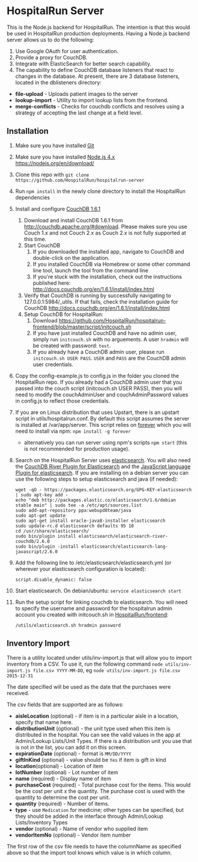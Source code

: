 HospitalRun Server
======
This is the Node.js backend for HospitalRun.  The intention is that this would be used in HospitalRun production deployments.
Having a Node.js backend server allows us to do the following:

1. Use Google OAuth for user authentication.
2. Provide a proxy for CouchDB.
3. Integrate with ElasticSearch for better search capability.
4. The capability to define CouchDB database listeners that react to changes in the database.  At present, there are 3 database listeners, located in the dblisteners directory:
 * **file-upload** - Uploads patient images to the server
 * **lookup-import** - Utility to import lookup lists from the frontend.
 * **merge-conflicts** - Checks for couchdb conflicts and resolves using a strategy of accepting the last change at a field level.

## Installation
1. Make sure you have installed [Git](https://git-scm.com/book/en/v2/Getting-Started-Installing-Git)
2. Make sure you have installed [Node.js 4.x](https://nodejs.org/en/download/) https://nodejs.org/en/download/
3. Clone this repo with `git clone https://github.com/HospitalRun/hospitalrun-server`
4. Run ```npm install``` in the newly clone directory to install the HospitalRun dependencies
5. Install and configure [CouchDB 1.6.1](http://couchdb.apache.org/)
    1. Download and install CouchDB 1.6.1 from http://couchdb.apache.org/#download. Please makes sure you use Couch 1.x and not Couch 2.x as Couch 2.x is not fully supported at this time.
    2. Start CouchDB
        1. If you downloaded the installed app, navigate to CouchDB and double-click on the application.
        2. If you installed CouchDB via Homebrew or some other command line tool, launch the tool from the command line
        3. If you're stuck with the installation, check out the instructions published here: http://docs.couchdb.org/en/1.6.1/install/index.html
    3. Verify that CouchDB is running by successfully navigating to 127.0.0.1:5984/_utils. If that fails, check the installation guide for CouchDB http://docs.couchdb.org/en/1.6.1/install/index.html
    4. Setup CouchDB for HospitalRun:
        1. Download https://github.com/HospitalRun/hospitalrun-frontend/blob/master/script/initcouch.sh
        2. If you have just installed CouchDB and have no admin user, simply run `initcouch.sh` with no arguements.  A user `hradmin` will be created with password: `test`.
        2. If you already have a CouchDB admin user, please run `initcouch.sh USER PASS`.  `USER` and `PASS` are the CouchDB admin user credentials.
6. Copy the config-example.js to config.js in the folder you cloned the HospitalRun repo. If you already had a CouchDB admin user that you passed into the couch script (initcouch.sh USER PASS), then you will need to modify the couchAdminUser and couchAdminPassword values in config.js to reflect those credentials. 
7. If you are on Linux distribution that uses Upstart, there is an upstart script in utils/hospitalrun.conf.  By default this script assumes the server is installed at /var/app/server. This script relies on [forever](https://github.com/foreverjs/forever) which you will need to install via npm: ```npm install -g forever```
   * alternatively you can run server using npm's scripts `npm start` (this is not recommended for production usage).
8. Search on the HospitalRun Server uses [elasticsearch](https://github.com/elastic/elasticsearch).  You will also need the [CouchDB River Plugin for Elasticsearch](https://github.com/elastic/elasticsearch-river-couchdb) and the [JavaScript language Plugin for elasticsearch](https://github.com/elastic/elasticsearch-lang-javascript).  If you are installing on a debian server you can use the following steps to setup elasticsearch and java (if needed):

    ```
    wget -qO - https://packages.elasticsearch.org/GPG-KEY-elasticsearch | sudo apt-key add -
    echo "deb http://packages.elastic.co/elasticsearch/1.6/debian stable main" | sudo tee -a /etc/apt/sources.list
    sudo add-apt-repository ppa:webupd8team/java
    sudo apt-get update
    sudo apt-get install oracle-java8-installer elasticsearch
    sudo update-rc.d elasticsearch defaults 95 10
    cd /usr/share/elasticsearch/
    sudo bin/plugin install elasticsearch/elasticsearch-river-couchdb/2.6.0
    sudo bin/plugin -install elasticsearch/elasticsearch-lang-javascript/2.6.0
    ```
9. Add the following line to /etc/elasticsearch/elasticsearch.yml (or wherever your elasticsearch configuration is located):

    ```
    script.disable_dynamic: false
    ```
10. Start elasticsearch.  On debian/ubuntu: ```service elasticsearch start```
11. Run the setup script for linking couchdb to elasticsearch.  You will need to specify the username and password for the hospitalrun admin account you created with initcouch.sh in [HospitalRun/frontend](https://github.com/HospitalRun/frontend/blob/master/script/initcouch.sh):
    
    ```
    /utils/elasticsearch.sh hradmin password
    ```
## Inventory Import
There is a utility located under utils/inv-import.js that will allow you to import inventory from a CSV.  To use it, run the following command
`node utils/inv-import.js file.csv YYYY-MM-DD`, eg `node utils/inv-import.js file.csv 2015-12-31`

The date specified will be used as the date that the purchases were received.

The csv fields that are supported are as follows:

-  **aisleLocation** (optional) - if item is in a particular aisle in a location, specify that name here.
- **distributionUnit** (optional) - the unit type used when this item is distributed in the hospital.  You can see the valid values in the app at Admin/Lookup Lists/Unit Types.  If there is a distribution unit you use that is not in the list, you can add it on this screen.
- **expirationDate** (optional) - format is `MM/DD/YYYY`
- **giftInKind** (optional) - value should be `Yes` if item is gift in kind
- **location**(optional) - Location of item
- **lotNumber** (optional) - Lot number of item
- **name** (required) - Display name of item
- **purchaseCost** (required) - Total purchase cost for the items.  This would be the cost per unit x the quantity.  The purchase cost is used with the quantity to determine the cost per unit.
- **quantity** (required) - Number of items.
- **type** - use `Medication` for medicine; other types can be specified, but they should be added in the interface through Admin/Lookup Lists/Inventory Types
- **vendor** (optional) - Name of vendor who supplied item
- **vendorItemNo** (optional) - Vendor item number

The first row of the csv file needs to have the columnName as specified above so that the import tool knows which value is in which column.
